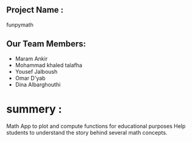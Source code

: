 ## Project Name :

  funpymath

## Our Team Members:

- Maram Ankir
- Mohammad khaled talafha
- Yousef Jalboush
- Omar D'yab
- Dina Albarghouthi

# summery :
Math App to plot and compute  functions for educational purposes 
Help students to understand the story behind several math concepts.
 

